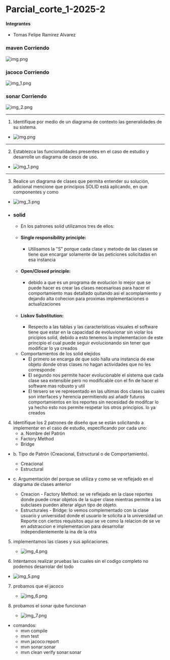 # Parcial_corte_1-2025-2

#### Integrantes
- Tomas Felipe Ramirez Alvarez

### maven Corriendo
![img.png](docs/imagenes/img.png)

### jacoco Corriendo
![img_1.png](docs/imagenes/img_1.png)

### sonar Corriendo
![img_2.png](docs/imagenes/img_2.png)

-----
1. Identifique por medio de un diagrama de contexto las generalidades de su
   sistema.
- ![img.png](img.png)

----
2. Establezca las funcionalidades presentes en el caso de estudio y desarrolle
   un diagrama de casos de uso.
- ![img_1.png](img_1.png)

----
3. Realice un diagrama de clases que permita entender su solución, adicional
   mencione que principios SOLID está aplicando, en que componentes y como
- ![img_3.png](img_3.png)
- ### solid
    - En los patrones solid utilizamos tres de ellos:
    - #### Single responsibility principle:
        - Utilisamos la "S" porque cada clase y metodo de las clases se tiene que
          encargar solamente de las peticiones solicitadas en esa instancia
    - #### Open/Closed principle:
        - debido a que es un programa de evolucion lo mejor que se puede hacer es crear
          las clases necesarioas para hacer el comportamiento mas detallado quitando asi el
          acomplamiento y dejando alta cohecion para proximas implementaciones o actualizaciones
    - #### Liskov Substitution:
        - Respecto a las tablas y las caracteristicas visuales el software tiene que estar en
          la capacidad de evoluvionar sin violar los pricipios solid, debido a esto tenemos la
          implementacion de este principio el cual puede seguir evolucionando sin tener que modificar
          lo ya creados
    - Comportamientos de los solid elejidos
        - El primero se encarga de que solo halla una instancia de ese objeto donde otras clases no hagan actividades
          que no les corresponde
        - El segundo nos permite hacer evolucionable el sistema que cada clase sea extensible pero no modificable con el
          fin de hacer el software mas robusto y util
        - El tersero se ve representado en las ultimas dos clases las cuales son interfaces y herencia permitiendo asi
          añadir futuros comportamientos en los reportes sin necesidad de modifcar lo ya hecho esto nos permite respetar los
          otros principios.
          lo ya creados

4. Identifique los 2 patrones de diseño que se están solicitando a implementar
   en el caso de estudio, especificando por cada uno:
   - a. Nombre del Patrón
   - Factory Method
   - Bridge

  - b. Tipo de Patrón (Creacional, Estructural o de Comportamiento).
    - Creacional
    - Estructural

  - c. Argumentación del porque se utiliza y como se ve reflejado en el diagrama de clases anterior
    - Creacion - Factory Method: se ve reflejado en la clase reportes donde puede crear objetos de la super clase mientras
      permite a las subclases pueden alterar algun tipo de objeto.
    - Estructurales - Bridge: lo vemos complementado con la clase usuario y universidad donde el usuario le solicita a la
      universidad un Reporte con ciertos requisitos aqui se ve como la relacion de se ve en adstraccion e implementacion para
      desarrollar independientemente la ina de la otra

5. implementamos las clases y sus aplicaciones.
    - ![img_4.png](img_4.png)

6. Intentamos realizar pruebas las cuales sin el codigo completo no podemos desarrolar del todo
- ![img_5.png](img_5.png)

7. probamos que el jacoco 
   - ![img_6.png](img_6.png)

8. probamos el sonar qube funcionan
   - ![img_7.png](img_7.png)

- comandos:
  - mvn compile
  - mvn test
  - mvn jacoco:report
  - mvn sonar:sonar
  - mvn clean verify sonar:sonar
